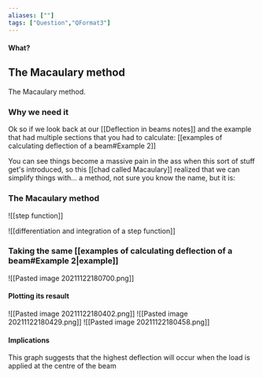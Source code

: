 ```yaml
---
aliases: [""]
tags: ["Question","QFormat3"]
---
```


#### What?
## The Macaulary method
The Macaulary method.

### Why we need it

Ok so if we look back at our [[Deflection in beams notes]] and the example that had multiple sections that you had to calculate:
[[examples of calculating deflection of a beam#Example 2]]

You can see things become a massive pain in the ass when this sort of stuff get's introduced, so this [[chad called Macaulary]] realized that we can simplify things with... a method, not sure you know the name, but it is:

### The Macaulary method
![[step function]]

![[differentiation and integration of a step function]]

### Taking the same [[examples of calculating deflection of a beam#Example 2|example]]

![[Pasted image 20211122180700.png]]

#### Plotting its resault
![[Pasted image 20211122180402.png]]
![[Pasted image 20211122180429.png]]
![[Pasted image 20211122180458.png]]

#### Implications
This graph suggests that the highest deflection will occur when the load is applied at the centre of the beam